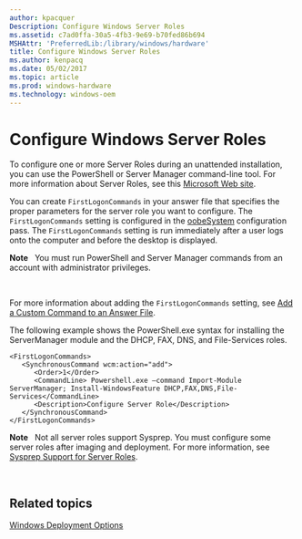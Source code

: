 ```yaml
---
author: kpacquer
Description: Configure Windows Server Roles
ms.assetid: c7ad0ffa-30a5-4fb3-9e69-b70fed86b694
MSHAttr: 'PreferredLib:/library/windows/hardware'
title: Configure Windows Server Roles
ms.author: kenpacq
ms.date: 05/02/2017
ms.topic: article
ms.prod: windows-hardware
ms.technology: windows-oem
---
```


# Configure Windows Server Roles


To configure one or more Server Roles during an unattended installation, you can use the PowerShell or Server Manager command-line tool. For more information about Server Roles, see this [Microsoft Web site](http://go.microsoft.com/fwlink/?LinkId=140100).

You can create `FirstLogonCommands` in your answer file that specifies the proper parameters for the server role you want to configure. The `FirstLogonCommands` setting is configured in the [oobeSystem](oobesystem.md) configuration pass. The `FirstLogonCommands` setting is run immediately after a user logs onto the computer and before the desktop is displayed.

**Note**  
You must run PowerShell and Server Manager commands from an account with administrator privileges.

 

For more information about adding the `FirstLogonCommands` setting, see [Add a Custom Command to an Answer File](https://msdn.microsoft.com/library/windows/hardware/dn915058).

The following example shows the PowerShell.exe syntax for installing the ServerManager module and the DHCP, FAX, DNS, and File-Services roles.

```
<FirstLogonCommands>
   <SynchronousCommand wcm:action="add">
      <Order>1</Order>
      <CommandLine> Powershell.exe –command Import-Module ServerManager; Install-WindowsFeature DHCP,FAX,DNS,File-Services</CommandLine>
      <Description>Configure Server Role</Description>
   </SynchronousCommand>
</FirstLogonCommands>
```

**Note**  
Not all server roles support Sysprep. You must configure some server roles after imaging and deployment. For more information, see [Sysprep Support for Server Roles](sysprep-support-for-server-roles.md).

 

## <span id="related_topics"></span>Related topics


[Windows Deployment Options](windows-deployment-options.md)

 

 






